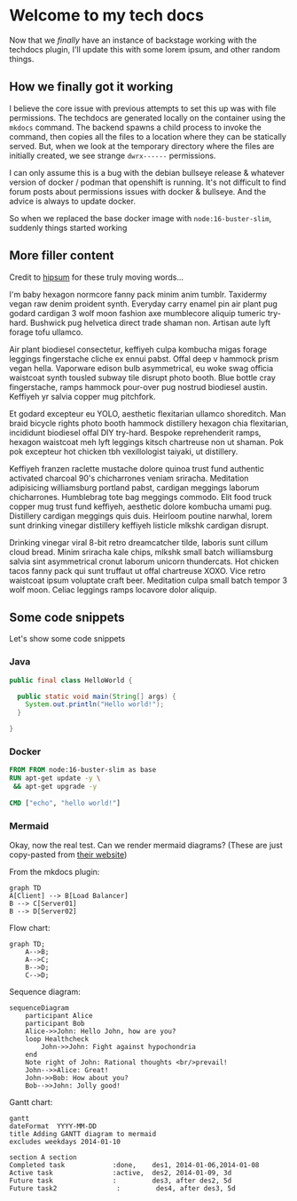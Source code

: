 # Welcome to my tech docs

Now that we _finally_ have an instance of backstage working with the techdocs plugin, I'll update this with some lorem ipsum, and other random things.

## How we finally got it working

I believe the core issue with previous attempts to set this up was with file permissions. The techdocs are generated locally on the container using the `mkdocs` command. The backend spawns a child process to invoke the command, then copies all the files to a location where they can be statically served. But, when we look at the temporary directory where the files are initially created, we see strange `dwrx------` permissions. 

I can only assume this is a bug with the debian bullseye release & whatever version of docker / podman that openshift is running. It's not difficult to find forum posts about permissions issues with docker & bullseye. And the advice is always to update docker. 

So when we replaced the base docker image with `node:16-buster-slim`, suddenly things started working

## More filler content 

Credit to [hipsum](https://hipsum.co/) for these truly moving words...

I'm baby hexagon normcore fanny pack minim anim tumblr. Taxidermy vegan raw denim proident synth. Everyday carry enamel pin air plant pug godard cardigan 3 wolf moon fashion axe mumblecore aliquip tumeric try-hard. Bushwick pug helvetica direct trade shaman non. Artisan aute lyft forage tofu ullamco.

Air plant biodiesel consectetur, keffiyeh culpa kombucha migas forage leggings fingerstache cliche ex ennui pabst. Offal deep v hammock prism vegan hella. Vaporware edison bulb asymmetrical, eu woke swag officia waistcoat synth tousled subway tile disrupt photo booth. Blue bottle cray fingerstache, ramps hammock pour-over pug nostrud biodiesel austin. Keffiyeh yr salvia copper mug pitchfork.

Et godard excepteur eu YOLO, aesthetic flexitarian ullamco shoreditch. Man braid bicycle rights photo booth hammock distillery hexagon chia flexitarian, incididunt biodiesel offal DIY try-hard. Bespoke reprehenderit ramps, hexagon waistcoat meh lyft leggings kitsch chartreuse non ut shaman. Pok pok excepteur hot chicken tbh vexillologist taiyaki, ut distillery.

Keffiyeh franzen raclette mustache dolore quinoa trust fund authentic activated charcoal 90's chicharrones veniam sriracha. Meditation adipisicing williamsburg portland pabst, cardigan meggings laborum chicharrones. Humblebrag tote bag meggings commodo. Elit food truck copper mug trust fund keffiyeh, aesthetic dolore kombucha umami pug. Distillery cardigan meggings quis duis. Heirloom poutine narwhal, lorem sunt drinking vinegar distillery keffiyeh listicle mlkshk cardigan disrupt.

Drinking vinegar viral 8-bit retro dreamcatcher tilde, laboris sunt cillum cloud bread. Minim sriracha kale chips, mlkshk small batch williamsburg salvia sint asymmetrical cronut laborum unicorn thundercats. Hot chicken tacos fanny pack qui sunt truffaut ut offal chartreuse XOXO. Vice retro waistcoat ipsum voluptate craft beer. Meditation culpa small batch tempor 3 wolf moon. Celiac leggings ramps locavore dolor aliquip.



## Some code snippets

Let's show some code snippets

### Java

```java
public final class HelloWorld {

  public static void main(String[] args) {
    System.out.println("Hello world!");
  }

}
```

### Docker

```Dockerfile
FROM FROM node:16-buster-slim as base
RUN apt-get update -y \
 && apt-get upgrade -y
 
CMD ["echo", "hello world!"]
```

### Mermaid

Okay, now the real test. Can we render mermaid diagrams? (These are just copy-pasted from [their website](https://mermaid-js.github.io/mermaid/#/))

From the mkdocs plugin:
```mermaid
graph TD
A[Client] --> B[Load Balancer]
B --> C[Server01]
B --> D[Server02]
```

Flow chart:
```mermaid
graph TD;
    A-->B;
    A-->C;
    B-->D;
    C-->D;
```

Sequence diagram:
```mermaid
sequenceDiagram
    participant Alice
    participant Bob
    Alice->>John: Hello John, how are you?
    loop Healthcheck
        John->>John: Fight against hypochondria
    end
    Note right of John: Rational thoughts <br/>prevail!
    John-->>Alice: Great!
    John->>Bob: How about you?
    Bob-->>John: Jolly good!
```

Gantt chart:
```mermaid
gantt
dateFormat  YYYY-MM-DD
title Adding GANTT diagram to mermaid
excludes weekdays 2014-01-10

section A section
Completed task            :done,    des1, 2014-01-06,2014-01-08
Active task               :active,  des2, 2014-01-09, 3d
Future task               :         des3, after des2, 5d
Future task2               :         des4, after des3, 5d
```

